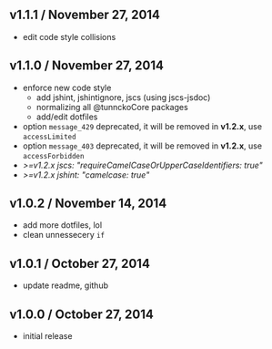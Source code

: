 ## v1.1.1 / November 27, 2014
- edit code style collisions

## v1.1.0 / November 27, 2014
- enforce new code style
  - add jshint, jshintignore, jscs (using jscs-jsdoc)
  - normalizing all @tunnckoCore packages
  - add/edit dotfiles 
- option `message_429` deprecated, it will be removed in **v1.2.x**, use `accessLimited`
- option `message_403` deprecated, it will be removed in **v1.2.x**, use `accessForbidden`
- _>=v1.2.x jscs: "requireCamelCaseOrUpperCaseIdentifiers: true"_
- _>=v1.2.x jshint: "camelcase: true"_

## v1.0.2 / November 14, 2014
- add more dotfiles, lol
- clean unnessecery `if`

## v1.0.1 / October 27, 2014
- update readme, github

## v1.0.0 / October 27, 2014
- initial release


[npmjs-url]: http://npm.im/express-better-ratelimit
[npmjs-shields]: http://img.shields.io/npm/v/express-better-ratelimit.svg
[npmjs-install]: https://nodei.co/npm/express-better-ratelimit.svg?mini=true

[coveralls-url]: https://coveralls.io/r/tunnckoCore/express-better-ratelimit?branch=master
[coveralls-shields]: https://img.shields.io/coveralls/tunnckoCore/express-better-ratelimit.svg

[license-url]: https://github.com/tunnckoCore/express-better-ratelimit/blob/master/license.md
[license-img]: http://img.shields.io/badge/license-MIT-blue.svg

[travis-url]: https://travis-ci.org/tunnckoCore/express-better-ratelimit
[travis-img]: https://travis-ci.org/tunnckoCore/express-better-ratelimit.svg?branch=master

[depstat-url]: https://david-dm.org/tunnckoCore/express-better-ratelimit
[depstat-img]: https://david-dm.org/tunnckoCore/express-better-ratelimit.svg

[author-gittip-img]: http://img.shields.io/gittip/tunnckoCore.svg
[author-gittip]: https://www.gittip.com/tunnckoCore
[author-github]: https://github.com/tunnckoCore
[author-twitter]: https://twitter.com/tunnckoCore

[author-website]: http://www.whistle-bg.tk
[author-npmjs]: https://npmjs.org/~tunnckocore

[express-url]: https://github.com/strongloop/express